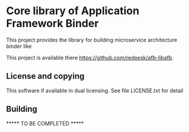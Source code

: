 # Core library of Application Framework Binder

This project provides the library for building microservice architecture
binder like

This project is available there https://github.com/redpesk/afb-libafb.

## License and copying

This software if available in dual licensing. See file LICENSE.txt for detail

## Building

***** TO BE COMPLETED *****
